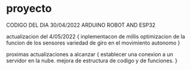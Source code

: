 # proyecto
CODIGO DEL DIA 30/04/2022
ARDUINO ROBOT AND ESP32

actualizacion del 4/05/2022
{
inplementacon de millis
optimizacion de la funcion de los sensores
variedad de giro en el movimiento autonomo
}

proximas actualizaciones a alcanzar
{
establecer una conexion a un servidor en la nube.
mejora de estructura de codigo y de funciones.
}
